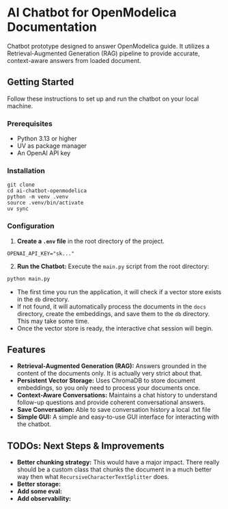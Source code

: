 # AI Chatbot for OpenModelica Documentation

Chatbot prototype designed to answer OpenModelica guide. It utilizes a Retrieval-Augmented Generation (RAG) pipeline to provide accurate, context-aware answers from loaded document.

## Getting Started

Follow these instructions to set up and run the chatbot on your local machine.

### Prerequisites

- Python 3.13 or higher
- UV as package manager
- An OpenAI API key

### Installation

```
git clone 
cd ai-chatbot-openmodelica
python -m venv .venv 
source .venv/bin/activate 
uv sync
```

### Configuration

1.  **Create a `.env` file** in the root directory of the project.
```
OPENAI_API_KEY="sk..."
```

2.  **Run the Chatbot:**
Execute the `main.py` script from the root directory:
```bash
python main.py
```

- The first time you run the application, it will check if a vector store exists in the `db` directory.
- If not found, it will automatically process the documents in the `docs` directory, create the embeddings, and save them to the `db` directory. This may take some time.
- Once the vector store is ready, the interactive chat session will begin.

## Features

- **Retrieval-Augmented Generation (RAG):**  Answers grounded in the content of the documents only. It is actually very strict about that.
- **Persistent Vector Storage:** Uses ChromaDB to store document embeddings, so you only need to process your documents once.
- **Context-Aware Conversations:** Maintains a chat history to understand follow-up questions and provide coherent conversational answers.
- **Save Conversation:** Able to save conversation history a local .txt file 
- **Simple GUI:** A simple and easy-to-use GUI interface for interacting with the chatbot.


## TODOs: Next Steps & Improvements
- **Better chunking strategy:** This would have a major impact. There really should be a custom class that chunks the document in a much better way then what `RecursiveCharacterTextSplitter` does.
- **Better storage:**
- **Add some eval:**
- **Add observability:** 



